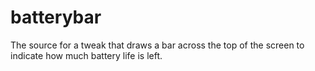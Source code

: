# batterybar
The source for a tweak that draws a bar across the top of the screen to indicate how much battery life is left.
